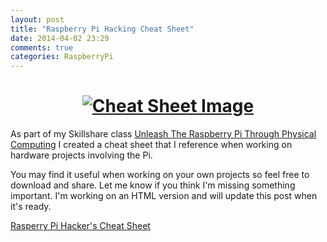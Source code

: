 ```yaml
---
layout: post
title: "Raspberry Pi Hacking Cheat Sheet"
date: 2014-04-02 23:29
comments: true
categories: RaspberryPi
---
```


<h1 style="text-align:center"><a href="/assets/Unleash_The_Pi_Cheat_Sheet_v1.pdf"><img src="/images/cheat_sheet_img.jpg" alt="Cheat Sheet Image"/></a></h1>

As part of my Skillshare class [Unleash The Raspberry Pi Through Physical Computing][skillshare] I created a cheat sheet that I reference when working on hardware projects involving the Pi. 

You may find it useful when working on your own projects so feel free to download and share. Let me know if you think I'm missing something important. I'm working on an HTML version and will update this post when it's ready.

[Rasperry Pi Hacker's Cheat Sheet][cheat_sheet]

[skillshare]: http://www.skillshare.com/classes/technology/Unleash-The-Raspberry-Pi-Through-Physical-Computing/2109089069
[cheat_sheet]: /assets/Unleash_The_Pi_Cheat_Sheet_v1.pdf